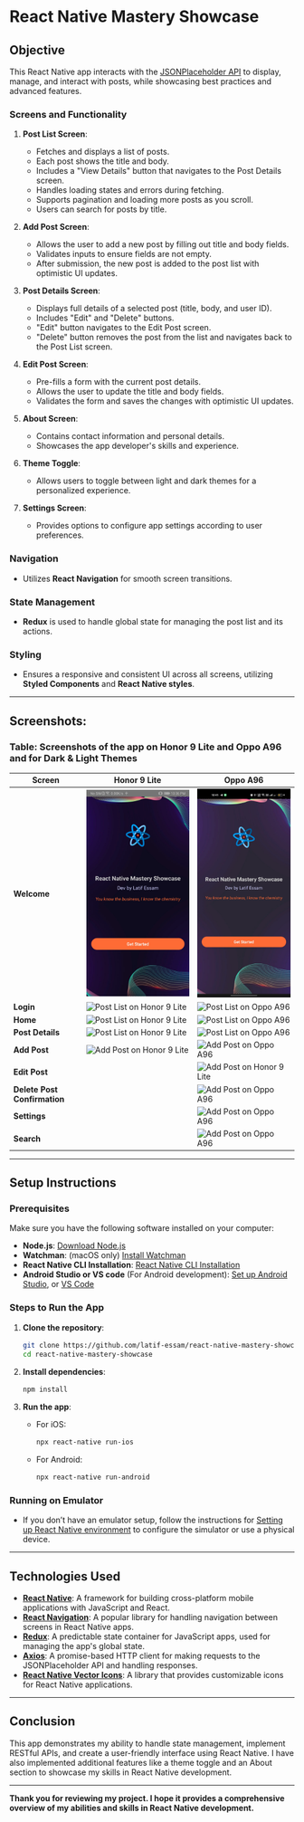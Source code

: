 # React Native Mastery Showcase

## Objective

This React Native app interacts with the [JSONPlaceholder API](https://jsonplaceholder.typicode.com) to display, manage, and interact with posts, while showcasing best practices and advanced features.

### Screens and Functionality

1. **Post List Screen**:

   - Fetches and displays a list of posts.
   - Each post shows the title and body.
   - Includes a "View Details" button that navigates to the Post Details screen.
   - Handles loading states and errors during fetching.
   - Supports pagination and loading more posts as you scroll.
   - Users can search for posts by title.

2. **Add Post Screen**:

   - Allows the user to add a new post by filling out title and body fields.
   - Validates inputs to ensure fields are not empty.
   - After submission, the new post is added to the post list with optimistic UI updates.

3. **Post Details Screen**:

   - Displays full details of a selected post (title, body, and user ID).
   - Includes "Edit" and "Delete" buttons.
   - "Edit" button navigates to the Edit Post screen.
   - "Delete" button removes the post from the list and navigates back to the Post List screen.

4. **Edit Post Screen**:

   - Pre-fills a form with the current post details.
   - Allows the user to update the title and body fields.
   - Validates the form and saves the changes with optimistic UI updates.

5. **About Screen**:

   - Contains contact information and personal details.
   - Showcases the app developer's skills and experience.

6. **Theme Toggle**:

   - Allows users to toggle between light and dark themes for a personalized experience.

7. **Settings Screen**:
   - Provides options to configure app settings according to user preferences.

### Navigation

- Utilizes **React Navigation** for smooth screen transitions.

### State Management

- **Redux** is used to handle global state for managing the post list and its actions.

### Styling

- Ensures a responsive and consistent UI across all screens, utilizing **Styled Components** and **React Native styles**.

---

## Screenshots:

### Table: Screenshots of the app on Honor 9 Lite and Oppo A96 and for Dark & Light Themes

| Screen                       | Honor 9 Lite                                               | Oppo A96                                                    |
| ---------------------------- | ---------------------------------------------------------- | ----------------------------------------------------------- |
| **Welcome**                  | ![Post List on Honor 9 Lite](./assets/shots/welcome-s.jpg) | ![Post List on Oppo A96](./assets/shots/welcome.jpg)        |
| **Login**                    | ![Post List on Honor 9 Lite](./assets/shots/login-s.jpg)   | ![Post List on Oppo A96](./assets/shots/login-l.jpg)        |
| **Home**                     | ![Post List on Honor 9 Lite](./assets/shots/home-s.jpg)    | ![Post List on Oppo A96](./assets/shots/home-l.jpg)         |
| **Post Details**             | ![Post List on Honor 9 Lite](./assets/shots/details.jpg)   | ![Post List on Oppo A96](./assets/shots/details-l.jpg)      |
| **Add Post**                 | ![Add Post on Honor 9 Lite](./assets/shots/new_post-l.jpg) | ![Add Post on Oppo A96](./assets/shots/new_post.jpg)        |
| **Edit Post**                |                                                            | ![Add Post on Honor 9 Lite](./assets/shots/update_post.jpg) |
| **Delete Post Confirmation** |                                                            | ![Add Post on Oppo A96](./assets/shots/confirm_delete.jpg)  |
| **Settings**                 |                                                            | ![Add Post on Oppo A96](./assets/shots/settings.jpg)        |
| **Search**                   |                                                            | ![Add Post on Oppo A96](./assets/shots/search.jpg)          |

---

## Setup Instructions

### Prerequisites

Make sure you have the following software installed on your computer:

- **Node.js**: [Download Node.js](https://nodejs.org/)
- **Watchman**: (macOS only) [Install Watchman](https://facebook.github.io/watchman/docs/install.html)
- **React Native CLI Installation**: [React Native CLI Installation](https://reactnative.dev/docs/environment-setup)
- **Android Studio or VS code** (For Android development): [Set up Android Studio](https://reactnative.dev/docs/environment-setup), or [VS Code](https://code.visualstudio.com/)

### Steps to Run the App

1. **Clone the repository**:

   ```bash
   git clone https://github.com/latif-essam/react-native-mastery-showcase.git
   cd react-native-mastery-showcase
   ```

2. **Install dependencies**:

   ```bash
   npm install
   ```

3. **Run the app**:
   - For iOS:
     ```bash
     npx react-native run-ios
     ```
   - For Android:
     ```bash
     npx react-native run-android
     ```

### Running on Emulator

- If you don’t have an emulator setup, follow the instructions for [Setting up React Native environment](https://reactnative.dev/docs/environment-setup) to configure the simulator or use a physical device.

---

## Technologies Used

- **[React Native](https://reactnative.dev/)**: A framework for building cross-platform mobile applications with JavaScript and React.
- **[React Navigation](https://reactnavigation.org/)**: A popular library for handling navigation between screens in React Native apps.
- **[Redux](https://redux.js.org/)**: A predictable state container for JavaScript apps, used for managing the app's global state.
- **[Axios](https://axios-http.com/)**: A promise-based HTTP client for making requests to the JSONPlaceholder API and handling responses.
- **[React Native Vector Icons](https://github.com/oblador/react-native-vector-icons)**: A library that provides customizable icons for React Native applications.

---

## Conclusion

This app demonstrates my ability to handle state management, implement RESTful APIs, and create a user-friendly interface using React Native. I have also implemented additional features like a theme toggle and an About section to showcase my skills in React Native development.

---

**Thank you for reviewing my project. I hope it provides a comprehensive overview of my abilities and skills in React Native development.**
